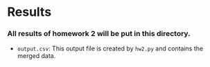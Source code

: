 # Results

### All results of homework 2 will be put in this directory.
* `output.csv`: This output file is created by `hw2.py` and contains the merged data.
